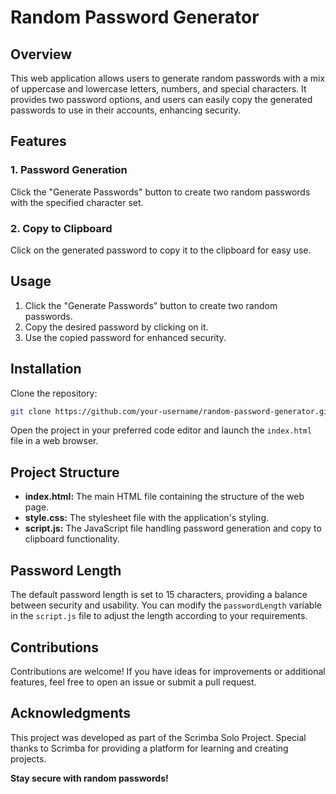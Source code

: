 # Random Password Generator

## Overview

This web application allows users to generate random passwords with a mix of uppercase and lowercase letters, numbers, and special characters. It provides two password options, and users can easily copy the generated passwords to use in their accounts, enhancing security.

## Features

### 1. Password Generation

Click the "Generate Passwords" button to create two random passwords with the specified character set.

### 2. Copy to Clipboard

Click on the generated password to copy it to the clipboard for easy use.

## Usage

1. Click the "Generate Passwords" button to create two random passwords.
2. Copy the desired password by clicking on it.
3. Use the copied password for enhanced security.

## Installation

Clone the repository:

```bash
git clone https://github.com/your-username/random-password-generator.git
```

Open the project in your preferred code editor and launch the `index.html` file in a web browser.

## Project Structure

- **index.html:** The main HTML file containing the structure of the web page.
- **style.css:** The stylesheet file with the application's styling.
- **script.js:** The JavaScript file handling password generation and copy to clipboard functionality.

## Password Length

The default password length is set to 15 characters, providing a balance between security and usability. You can modify the `passwordLength` variable in the `script.js` file to adjust the length according to your requirements.

## Contributions

Contributions are welcome! If you have ideas for improvements or additional features, feel free to open an issue or submit a pull request.

## Acknowledgments

This project was developed as part of the Scrimba Solo Project. Special thanks to Scrimba for providing a platform for learning and creating projects.

**Stay secure with random passwords!**
